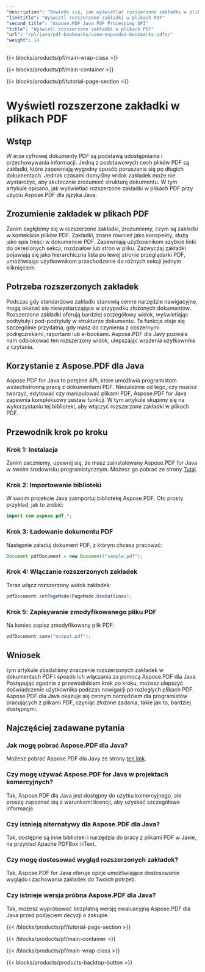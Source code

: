 ```yaml
---
"description": "Dowiedz się, jak wyświetlać rozszerzone zakładki w plikach PDF za pomocą Aspose.PDF dla Java. Ulepsz nawigację po dokumencie dzięki przewodnikowi krok po kroku."
"linktitle": "Wyświetl rozszerzone zakładki w plikach PDF"
"second_title": "Aspose.PDF Java PDF Processing API"
"title": "Wyświetl rozszerzone zakładki w plikach PDF"
"url": "/pl/java/pdf-bookmarks/view-expanded-bookmarks-pdfs/"
"weight": 14
---
```


{{< blocks/products/pf/main-wrap-class >}}

{{< blocks/products/pf/main-container >}}

{{< blocks/products/pf/tutorial-page-section >}}

# Wyświetl rozszerzone zakładki w plikach PDF


## Wstęp

W erze cyfrowej dokumenty PDF są podstawą udostępniania i przechowywania informacji. Jedną z podstawowych cech plików PDF są zakładki, które zapewniają wygodny sposób poruszania się po długich dokumentach. Jednak czasami domyślny widok zakładek może nie wystarczyć, aby skutecznie zrozumieć strukturę dokumentu. W tym artykule opisano, jak wyświetlać rozszerzone zakładki w plikach PDF przy użyciu Aspose.PDF dla języka Java.

## Zrozumienie zakładek w plikach PDF

Zanim zagłębimy się w rozszerzone zakładki, zrozumiemy, czym są zakładki w kontekście plików PDF. Zakładki, znane również jako konspekty, służą jako spis treści w dokumencie PDF. Zapewniają użytkownikom szybkie linki do określonych sekcji, rozdziałów lub stron w pliku. Zazwyczaj zakładki pojawiają się jako hierarchiczna lista po lewej stronie przeglądarki PDF, umożliwiając użytkownikom przechodzenie do różnych sekcji jednym kliknięciem.

## Potrzeba rozszerzonych zakładek

Podczas gdy standardowe zakładki stanowią cenne narzędzie nawigacyjne, mogą okazać się niewystarczające w przypadku złożonych dokumentów. Rozszerzone zakładki oferują bardziej szczegółowy widok, wyświetlając podtytuły i pod-podtytuły w strukturze dokumentu. Ta funkcja staje się szczególnie przydatna, gdy masz do czynienia z obszernymi podręcznikami, raportami lub e-bookami. Aspose.PDF dla Javy pozwala nam odblokować ten rozszerzony widok, ulepszając wrażenia użytkownika z czytania.

## Korzystanie z Aspose.PDF dla Java

Aspose.PDF for Java to potężne API, które umożliwia programistom wszechstronną pracę z dokumentami PDF. Niezależnie od tego, czy musisz tworzyć, edytować czy manipulować plikami PDF, Aspose.PDF for Java zapewnia kompleksowy zestaw funkcji. W tym artykule skupimy się na wykorzystaniu tej biblioteki, aby włączyć rozszerzone zakładki w plikach PDF.

## Przewodnik krok po kroku

### Krok 1: Instalacja
Zanim zaczniemy, upewnij się, że masz zainstalowany Aspose.PDF for Java w swoim środowisku programistycznym. Możesz go pobrać ze strony [Tutaj](https://releases.aspose.com/pdf/java/).

### Krok 2: Importowanie biblioteki
W swoim projekcie Java zaimportuj bibliotekę Aspose.PDF. Oto prosty przykład, jak to zrobić:

```java
import com.aspose.pdf.*;
```

### Krok 3: Ładowanie dokumentu PDF
Następnie załaduj dokument PDF, z którym chcesz pracować:

```java
Document pdfDocument = new Document("sample.pdf");
```

### Krok 4: Włączanie rozszerzonych zakładek
Teraz włącz rozszerzony widok zakładek:

```java
pdfDocument.setPageMode(PageMode.UseOutlines);
```

### Krok 5: Zapisywanie zmodyfikowanego pliku PDF
Na koniec zapisz zmodyfikowany plik PDF:

```java
pdfDocument.save("output.pdf");
```

## Wniosek

tym artykule zbadaliśmy znaczenie rozszerzonych zakładek w dokumentach PDF i sposób ich włączania za pomocą Aspose.PDF dla Java. Postępując zgodnie z przewodnikiem krok po kroku, możesz ulepszyć doświadczenie użytkownika podczas nawigacji po rozległych plikach PDF. Aspose.PDF dla Java okazuje się cennym narzędziem dla programistów pracujących z plikami PDF, czyniąc złożone zadania, takie jak to, bardziej dostępnymi.

## Najczęściej zadawane pytania

### Jak mogę pobrać Aspose.PDF dla Java?

Możesz pobrać Aspose.PDF dla Javy ze strony [ten link](https://releases.aspose.com/pdf/java/).

### Czy mogę używać Aspose.PDF for Java w projektach komercyjnych?

Tak, Aspose.PDF dla Java jest dostępny do użytku komercyjnego, ale proszę zapoznać się z warunkami licencji, aby uzyskać szczegółowe informacje.

### Czy istnieją alternatywy dla Aspose.PDF dla Java?

Tak, dostępne są inne biblioteki i narzędzia do pracy z plikami PDF w Javie, na przykład Apache PDFBox i iText.

### Czy mogę dostosować wygląd rozszerzonych zakładek?

Tak, Aspose.PDF for Java oferuje opcje umożliwiające dostosowanie wyglądu i zachowania zakładek do Twoich potrzeb.

### Czy istnieje wersja próbna Aspose.PDF dla Java?

Tak, możesz wypróbować bezpłatną wersję ewaluacyjną Aspose.PDF dla Java przed podjęciem decyzji o zakupie.

{{< /blocks/products/pf/tutorial-page-section >}}

{{< /blocks/products/pf/main-container >}}

{{< /blocks/products/pf/main-wrap-class >}}

{{< blocks/products/products-backtop-button >}}